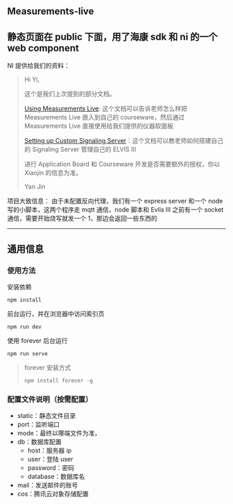 ## Measurements-live

## 静态页面在 public 下面，用了海康 sdk 和 ni 的一个 web component

NI 提供给我们的资料：

> Hi Yi,
>
> 这个是我们上次提到的部分文档。
>
> [Using Measurements Live](https://measurementslive.ni.com/cdn/coursewaredoc.html): 这个文档可以告诉老师怎么样把 Measurements Live 嵌入到自己的 courseware，然后通过 Measurements Live 直接使用给我们提供的仪器软面板
>
> [Setting up Custom Signaling Server](https://measurementslive.ni.com/cdn/coursewaredoc.html)：这个文档可以教老师如何搭建自己的 Signaling Server 管理自己的 ELVIS III
>
> 进行 Application Board 和 Courseware 开发是否需要额外的授权，你以 Xiaojin 的信息为准。
>
> Yan Jin

项目大致信息：
由于未配置反向代理，我们有一个 express server 和一个 node 写的小脚本，这两个程序走 mqtt 通信，node 脚本和 Evlis III 之前有一个 socket 通信，需要开始烧写就发一个 1，那边会返回一些东西的

---

## 通用信息

### 使用方法

安装依赖

```
npm install
```

前台运行，并在浏览器中访问索引页

```
npm run dev
```

使用 forever 后台运行

```
npm run serve
```

> forever 安装方式
>
> ```
> npm install forever -g
> ```

### 配置文件说明（按需配置）

- static：静态文件目录
- port：监听端口
- mode：最终以哪端文件为准，
- db：数据库配置
  - host：服务器 ip
  - user：登陆 user
  - password：密码
  - database：数据库名
- mail：发送邮件的账号
- cos：腾讯云对象存储配置
